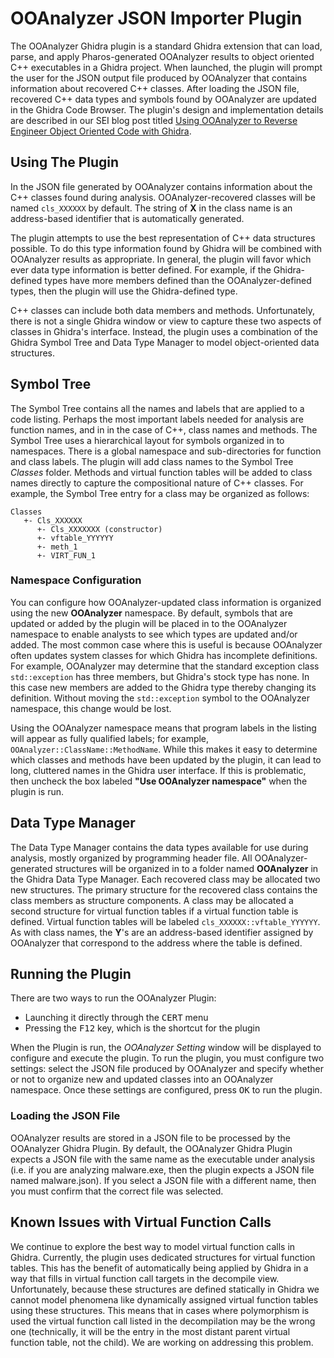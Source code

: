 # OOAnalyzer JSON Importer Plugin

The OOAnalyzer Ghidra plugin is a standard Ghidra extension that can load, parse, and
apply Pharos-generated OOAnalyzer results to object oriented C++ executables in a Ghidra
project. When launched, the plugin will prompt the user for the JSON output file produced
by OOAnalyzer that contains information about recovered C++ classes. After loading the JSON
file, recovered C++ data types and symbols found by OOAnalyzer are updated in the Ghidra Code
Browser. The plugin's design and implementation details are described in our SEI blog post
titled [Using OOAnalyzer to Reverse Engineer Object Oriented Code with Ghidra][ooanalyzerpaper].
    
    
## Using The Plugin
    
In the JSON file generated by OOAnalyzer contains information about the C++ classes found
during analysis. OOAnalyzer-recovered classes will be named `cls_XXXXXX` by default.  The
string of **X** in the class name is an address-based identifier that is automatically
generated.

The plugin attempts to use the best representation of C++ data structures possible. To do this
type information found by Ghidra will be combined with OOAnalyzer results as appropriate. In
general, the plugin will favor which ever data type information is better defined. For example,
if the Ghidra-defined types have more members defined than the OOAnalyzer-defined types, then the
plugin will use the Ghidra-defined type.

C++ classes can include both data members and methods. Unfortunately, there is not a single
Ghidra window or view to capture these two aspects of classes in Ghidra's interface. Instead, the
plugin uses a combination of the Ghidra Symbol Tree and Data Type Manager to model object-oriented
data structures.
    
    
## Symbol Tree
    
The Symbol Tree contains all the names and labels that are applied to a code listing. Perhaps
the most important labels needed for analysis are function names, and in in the case of C++, class
names and methods. The Symbol Tree uses a hierarchical layout for symbols organized in to
namespaces. There is a global namespace and sub-directories for function and class labels. The
plugin will add class names to the Symbol Tree *Classes* folder. Methods and virtual function tables
will be added to class names directly to capture the compositional nature of C++ classes. For
example, the Symbol Tree entry for a class may be organized as follows:

```
Classes
   +- Cls_XXXXXX
      +- Cls_XXXXXXX (constructor)
      +- vftable_YYYYYY
      +- meth_1
      +- VIRT_FUN_1
```
### Namespace Configuration
    
You can configure how OOAnalyzer-updated class information is organized using the new
**OOAnalyzer** namespace. By default, symbols that are updated or added by the plugin will be
placed in to the OOAnalyzer namespace to enable analysts to see which types are updated and/or added.
The most common case where this is useful is because OOAnalyzer often updates system classes for
which Ghidra has incomplete definitions. For example, OOAnalyzer may determine that the standard
exception class `std::exception` has three members, but Ghidra's stock type has none. In this case
new members are added to the Ghidra type thereby changing its definition. Without moving the
`std::exception` symbol to the OOAnalyzer namespace, this change would be lost.

Using the OOAnalyzer namespace means that program labels in the listing will appear as fully
qualified labels; for example, `OOAnalyzer::ClassName::MethodName`. While this makes it easy to
determine which classes and methods have been updated by the plugin, it can lead to long, cluttered
names in the Ghidra user interface. If this is problematic, then uncheck the box labeled
**"Use OOAnalyzer namespace"** when the plugin is run.
    
    
## Data Type Manager
    
The Data Type Manager contains the data types available for use during analysis, mostly organized
by programming header file. All OOAnalyzer-generated structures will be organized in to a folder
named **OOAnalyzer** in the Ghidra Data Type Manager. Each recovered class may be allocated two
new structures. The primary structure for the recovered class contains the class members as structure
components. A class may be allocated a second structure for virtual function tables if a virtual
function table is defined. Virtual function tables will be labeled `cls_XXXXXX::vftable_YYYYYY`. As
with class names, the **Y**'s are an address-based identifier assigned by OOAnalyzer that correspond
to the address where the table is defined.
    
    
## Running the Plugin
    
There are two ways to run the OOAnalyzer Plugin:

- Launching it directly through the <kbd>CERT</kbd> menu
- Pressing the <kbd>F12</kbd> key, which is the shortcut for the plugin

When the Plugin is run, the *OOAnalyzer Setting* window will be displayed to configure and execute
the plugin. To run the plugin, you must configure two settings: select the JSON file produced by
OOAnalyzer and specify whether or not to organize new and updated classes into an OOAnalyzer namespace.
Once these settings are configured, press <kbd>OK</kbd> to run the plugin.
    
### Loading the JSON File
    
OOAnalyzer results are stored in a JSON file to be processed by the OOAnalyzer Ghidra Plugin. By
default, the OOAnalyzer Ghidra Plugin expects a JSON file with the same name as the executable under
analysis (i.e. if you are analyzing malware.exe, then the plugin expects a JSON file named malware.json).
If you select a JSON file with a different name, then you must confirm that the correct file was
selected.
    

## Known Issues with Virtual Function Calls
    
We continue to explore the best way to model virtual function calls in Ghidra. Currently, the plugin
uses dedicated structures for virtual function tables. This has the benefit of automatically being
applied by Ghidra in a way that fills in virtual function call targets in the decompile view.
Unfortunately, because these structures are defined statically in Ghidra we cannot model phenomena like
dynamically assigned virtual function tables using these structures. This means that in cases where
polymorphism is used the virtual function call listed in the decompilation may be the wrong one
(technically, it will be the entry in the most distant parent virtual function table, not the child).
We are working on addressing this problem.
    

[ooanalyzerpaper]: https://insights.sei.cmu.edu/sei_blog/2019/07/using-ooanalyzer-to-reverse-engineer-object-oriented-code-with-ghidra.html
